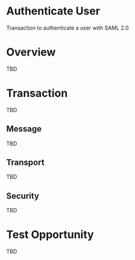 # Authenticate User
Transaction to authenticate a user with SAML 2.0 

# Overview

TBD   

# Transaction 

TBD

## Message 

TBD

## Transport 

TBD 

## Security   

TBD

# Test Opportunity

TBD